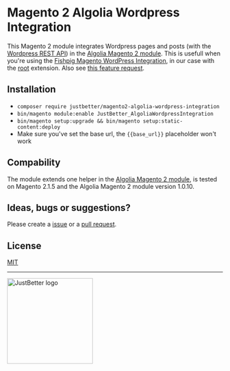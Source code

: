 # Magento 2 Algolia Wordpress Integration

This Magento 2 module integrates Wordpress pages and posts (with the [Wordpress REST API](https://developer.wordpress.org/rest-api/)) in the [Algolia Magento 2 module](https://github.com/algolia/algoliasearch-magento-2/). This is usefull when you're using the [Fishpig Magento WordPress Integration](https://fishpig.co.uk/magento-2/wordpress-integration/), in our case with the [root](https://github.com/algolia/algoliasearch-magento-2/) extension. Also see [this feature request](https://github.com/algolia/algoliasearch-magento-2/issues/153).

## Installation

- `composer require justbetter/magento2-algolia-wordpress-integration`
- `bin/magento module:enable JustBetter_AlgoliaWordpressIntegration`
- `bin/magento setup:upgrade && bin/magento setup:static-content:deploy`
- Make sure you've set the base url, the `{{base_url}}` placeholder won't work

## Compability
The module extends one helper in the [Algolia Magento 2 module](https://github.com/algolia/algoliasearch-magento-2/), is tested on Magento 2.1.5 and the Algolia Magento 2 module version 1.0.10.

## Ideas, bugs or suggestions?
Please create a [issue](https://github.com/justbetter/magento2-algolia-wordpress-integration/issues) or a [pull request](https://github.com/justbetter/magento2-algolia-wordpress-integration/pulls).

## License
[MIT](LICENSE)

---

<a href="https://justbetter.nl" title="JustBetter"><img src="https://raw.githubusercontent.com/justbetter/art/master/justbetter-logo.png" width="200px" alt="JustBetter logo"></a>
